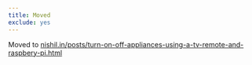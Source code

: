 ```yaml
---
title: Moved
exclude: yes
---
```



Moved to [nishil.in/posts/turn-on-off-appliances-using-a-tv-remote-and-raspbery-pi.html](/posts/turn-on-off-appliances-using-a-tv-remote-and-raspbery-pi.html)
